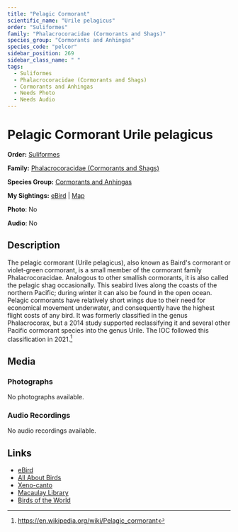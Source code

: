 ```yaml
---
title: "Pelagic Cormorant"
scientific_name: "Urile pelagicus"
order: "Suliformes"
family: "Phalacrocoracidae (Cormorants and Shags)"
species_group: "Cormorants and Anhingas"
species_code: "pelcor"
sidebar_position: 269
sidebar_class_name: " "
tags: 
  - Suliformes
  - Phalacrocoracidae (Cormorants and Shags)
  - Cormorants and Anhingas
  - Needs Photo
  - Needs Audio
---
```


# Pelagic Cormorant <span className='sci_name'>Urile pelagicus</span>

**Order:** [Suliformes](/tags/suliformes)

**Family:** [Phalacrocoracidae (Cormorants and Shags)](/tags/phalacrocoracidae-cormorants-and-shags)

**Species Group:** [Cormorants and Anhingas](/tags/cormorants-and-anhingas)

**My Sightings:** [eBird](https://ebird.org/lifelist?r=world&time=life&spp=pelcor) | [Map](/map?species_code=pelcor)

**Photo**: No 

**Audio**: No

## Description
The pelagic cormorant (Urile pelagicus), also known as Baird's cormorant or violet-green cormorant, is a small member of the cormorant family Phalacrocoracidae. Analogous to other smallish cormorants, it is also called the pelagic shag occasionally. This seabird lives along the coasts of the northern Pacific; during winter it can also be found in the open ocean. Pelagic cormorants have relatively short wings due to their need for economical movement underwater, and consequently have the highest flight costs of any bird.
It was formerly classified in the genus Phalacrocorax, but a 2014 study supported reclassifying it and several other Pacific cormorant species into the genus Urile. The IOC followed this classification in 2021.[^1]

[^1]: https://en.wikipedia.org/wiki/Pelagic_cormorant

## Media
### Photographs
No photographs available.

### Audio Recordings
No audio recordings available.

## Links
* [eBird](https://ebird.org/species/pelcor) 
* [All About Birds](https://www.allaboutbirds.org/guide/pelcor) 
* [Xeno-canto](https://www.xeno-canto.org/species/urile-pelagicus) 
* [Macaulay Library](https://search.macaulaylibrary.org/catalog?taxonCode=pelcor&sort=rating_rank_desc)
* [Birds of the World](https://birdsoftheworld.org/bow/species/pelcor)
